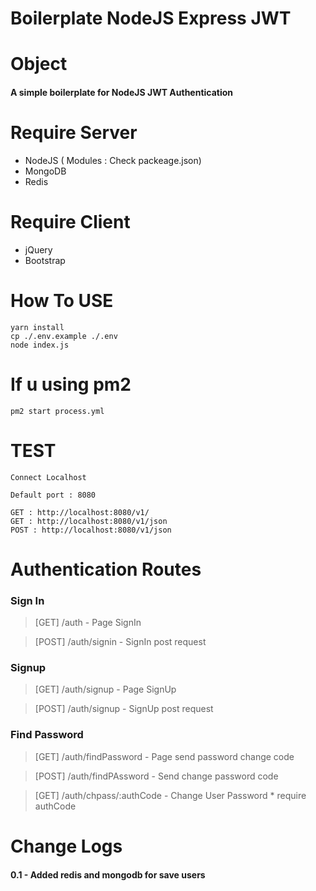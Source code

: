 # Boilerplate NodeJS Express JWT

# Object
#### A simple boilerplate for NodeJS JWT Authentication

# Require Server
* NodeJS ( Modules : Check packeage.json)
* MongoDB
* Redis

# Require Client
* jQuery
* Bootstrap

# How To USE

```
yarn install
cp ./.env.example ./.env
node index.js
```
 
# If u using pm2

```
pm2 start process.yml
```

# TEST

```
Connect Localhost

Default port : 8080

GET : http://localhost:8080/v1/
GET : http://localhost:8080/v1/json
POST : http://localhost:8080/v1/json
```

# Authentication Routes

### Sign In

> [GET] /auth - Page SignIn

> [POST] /auth/signin - SignIn post request

### Signup 

> [GET] /auth/signup - Page SignUp 

> [POST] /auth/signup - SignUp post request

### Find Password

> [GET] /auth/findPassword - Page send password change code

> [POST] /auth/findPAssword - Send change password code

> [GET] /auth/chpass/:authCode - Change User Password * require authCode


# Change Logs
#### 0.1  - Added redis and mongodb for save users

